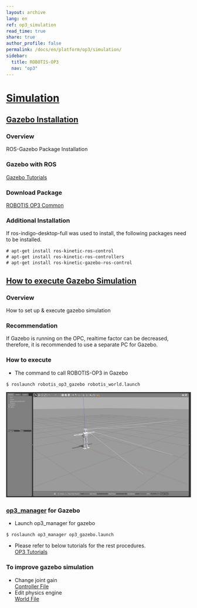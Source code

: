 ```yaml
---
layout: archive
lang: en
ref: op3_simulation
read_time: true
share: true
author_profile: false
permalink: /docs/en/platform/op3/simulation/
sidebar:
  title: ROBOTIS-OP3
  nav: "op3"
---
```


<div style="counter-reset: h1 5"></div>

# [Simulation](#simulation)

## [Gazebo Installation](#gazebo-installation)

### Overview
ROS-Gazebo Package Installation

### Gazebo with ROS
[Gazebo Tutorials]

### Download Package
[ROBOTIS OP3 Common]

### Additional Installation
If ros-indigo-desktop-full was used to install, the following packages need to be installed.
```
# apt-get install ros-kinetic-ros-control
# apt-get install ros-kinetic-ros-controllers
# apt-get install ros-kinetic-gazebo-ros-control
```

## [How to execute Gazebo Simulation](#how-to-execute-gazebo-simulation)

### Overview  
How to set up & execute gazebo simulation

### Recommendation  
If Gazebo is running on the OPC, realtime factor can be decreased, therefore, it is recommended to use a separate PC for Gazebo.

### How to execute  
* The command to call ROBOTIS-OP3 in Gazebo
```
$ roslaunch robotis_op3_gazebo robotis_world.launch
```

![](/assets/images/platform/op3/op3_gazebo.png)
### [op3_manager] for Gazebo  

* Launch op3_manager for gazebo   
```
$ roslaunch op3_manager op3_gazebo.launch
```

* Please refer to below tutorials for the rest procedures.   
[OP3 Tutorials]

### To improve gazebo simulation

* Change joint gain   
[Controller File]
* Edit physics engine   
[World File]




[Gazebo Tutorials]: http://gazebosim.org/tutorials?cat=connect_ros
[ROBOTIS OP3 Common]: /docs/en/platform/op3/robotis_ros_packages/#robotis-op3-common/

[op3_manager]: [op3_manager.md]

[OP3 Tutorials]: /docs/en/platform/op3/tutorials/#tutorials
[Controller File]: https://github.com/ROBOTIS-GIT/ROBOTIS-OP3-Common/blob/master/robotis_op3_gazebo/config/position_controller.yaml
[World File]: https://github.com/ROBOTIS-GIT/ROBOTIS-OP3-Common/blob/master/robotis_op3_gazebo/worlds/empty.world
